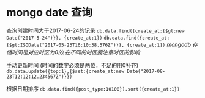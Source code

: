 # mongo date 查询

查询创建时间大于2017-06-24的记录
`db.data.find({create_at:{$gt:new Date("2017-5-24")}}, {create_at:1})`
`db.data.find({create_at:{$gt:ISODate("2017-05-23T16:10:38.576Z")}}, {create_at:1})`
*mongodb 存储时间是对应时区为0的,在不同的时区要注意时区的影响*

手动更新时间 (时间的数字必须是两位，不足的用0补齐)
`db.data.update({top:1},{$set:{create_at:new Date("2017-08-23T12:12:12.234567Z")}})`


根据日期排序
`db.data.find({post_type:10100}).sort({create_at:1})`